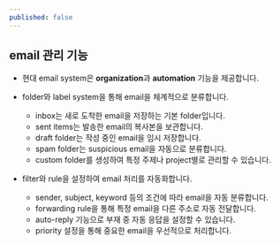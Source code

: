 ```yaml
---
published: false
---
```








## email 관리 기능

- 현대 email system은 **organization**과 **automation** 기능을 제공합니다.

- folder와 label system을 통해 email을 체계적으로 분류합니다.
    - inbox는 새로 도착한 email을 저장하는 기본 folder입니다.
    - sent items는 발송한 email의 복사본을 보관합니다.
    - draft folder는 작성 중인 email을 임시 저장합니다.
    - spam folder는 suspicious email을 자동으로 분류합니다.
    - custom folder를 생성하여 특정 주제나 project별로 관리할 수 있습니다.

- filter와 rule을 설정하여 email 처리를 자동화합니다.
    - sender, subject, keyword 등의 조건에 따라 email을 자동 분류합니다.
    - forwarding rule을 통해 특정 email을 다른 주소로 자동 전달합니다.
    - auto-reply 기능으로 부재 중 자동 응답을 설정할 수 있습니다.
    - priority 설정을 통해 중요한 email을 우선적으로 처리합니다.